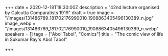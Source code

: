 +++
date = 2020-12-18T18:30:00Z
description = "42nd lecture organised by Calcutta Comparatists 1919"
draft = true
image = "/images/131486789_181702176990010_1908863405496130389_n.jpg"
image_webp = "/images/131486789_181702176990010_1908863405496130389_n.webp"
speakers = []
tags = ["Abol Tabol", "Comics"]
title = "The comic view of life in Sukumar Ray's Abol Tabol"

+++
